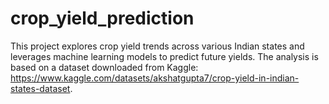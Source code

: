 # crop_yield_prediction
This project explores crop yield trends across various Indian states and leverages machine learning models to predict future yields. The analysis is based on a dataset downloaded from Kaggle: https://www.kaggle.com/datasets/akshatgupta7/crop-yield-in-indian-states-dataset.  
